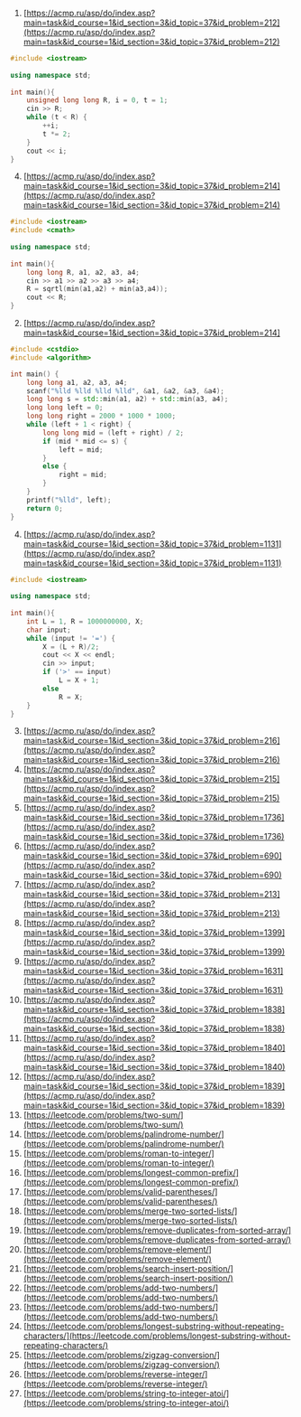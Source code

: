 1. [https://acmp.ru/asp/do/index.asp?main=task&id_course=1&id_section=3&id_topic=37&id_problem=212](https://acmp.ru/asp/do/index.asp?main=task&id_course=1&id_section=3&id_topic=37&id_problem=212)  
```c++
#include <iostream>
 
using namespace std;
 
int main(){
    unsigned long long R, i = 0, t = 1;
    cin >> R;
    while (t < R) {
        ++i;
        t *= 2;
    }
    cout << i;
}
```
4. [https://acmp.ru/asp/do/index.asp?main=task&id_course=1&id_section=3&id_topic=37&id_problem=214](https://acmp.ru/asp/do/index.asp?main=task&id_course=1&id_section=3&id_topic=37&id_problem=214)  
```c++
#include <iostream>
#include <cmath>
  
using namespace std;
  
int main(){
    long long R, a1, a2, a3, a4;
    cin >> a1 >> a2 >> a3 >> a4;
    R = sqrtl(min(a1,a2) + min(a3,a4));
    cout << R;
}
```
2. [https://acmp.ru/asp/do/index.asp?main=task&id_course=1&id_section=3&id_topic=37&id_problem=214]  
```c++
#include <cstdio>
#include <algorithm>

int main() {
	long long a1, a2, a3, a4;
	scanf("%lld %lld %lld %lld", &a1, &a2, &a3, &a4);
	long long s = std::min(a1, a2) + std::min(a3, a4);
	long long left = 0;
	long long right = 2000 * 1000 * 1000;
	while (left + 1 < right) {
		long long mid = (left + right) / 2;
		if (mid * mid <= s) {
			left = mid;
		}
		else {
			right = mid;
		}
	}
	printf("%lld", left);
	return 0;
}
```
4. [https://acmp.ru/asp/do/index.asp?main=task&id_course=1&id_section=3&id_topic=37&id_problem=1131](https://acmp.ru/asp/do/index.asp?main=task&id_course=1&id_section=3&id_topic=37&id_problem=1131)  
```c++
#include <iostream>
 
using namespace std;
 
int main(){
    int L = 1, R = 1000000000, X;
    char input;
    while (input != '=') {
        X = (L + R)/2;
        cout << X << endl;
        cin >> input;
        if ('>' == input)
            L = X + 1;
        else
            R = X;
    }
}
```
3. [https://acmp.ru/asp/do/index.asp?main=task&id_course=1&id_section=3&id_topic=37&id_problem=216](https://acmp.ru/asp/do/index.asp?main=task&id_course=1&id_section=3&id_topic=37&id_problem=216)  
4. [https://acmp.ru/asp/do/index.asp?main=task&id_course=1&id_section=3&id_topic=37&id_problem=215](https://acmp.ru/asp/do/index.asp?main=task&id_course=1&id_section=3&id_topic=37&id_problem=215)  
5. [https://acmp.ru/asp/do/index.asp?main=task&id_course=1&id_section=3&id_topic=37&id_problem=1736](https://acmp.ru/asp/do/index.asp?main=task&id_course=1&id_section=3&id_topic=37&id_problem=1736)  
6. [https://acmp.ru/asp/do/index.asp?main=task&id_course=1&id_section=3&id_topic=37&id_problem=690](https://acmp.ru/asp/do/index.asp?main=task&id_course=1&id_section=3&id_topic=37&id_problem=690)  
7. [https://acmp.ru/asp/do/index.asp?main=task&id_course=1&id_section=3&id_topic=37&id_problem=213](https://acmp.ru/asp/do/index.asp?main=task&id_course=1&id_section=3&id_topic=37&id_problem=213)  
8. [https://acmp.ru/asp/do/index.asp?main=task&id_course=1&id_section=3&id_topic=37&id_problem=1399](https://acmp.ru/asp/do/index.asp?main=task&id_course=1&id_section=3&id_topic=37&id_problem=1399)  
9. [https://acmp.ru/asp/do/index.asp?main=task&id_course=1&id_section=3&id_topic=37&id_problem=1631](https://acmp.ru/asp/do/index.asp?main=task&id_course=1&id_section=3&id_topic=37&id_problem=1631)  
10. [https://acmp.ru/asp/do/index.asp?main=task&id_course=1&id_section=3&id_topic=37&id_problem=1838](https://acmp.ru/asp/do/index.asp?main=task&id_course=1&id_section=3&id_topic=37&id_problem=1838)  
11. [https://acmp.ru/asp/do/index.asp?main=task&id_course=1&id_section=3&id_topic=37&id_problem=1840](https://acmp.ru/asp/do/index.asp?main=task&id_course=1&id_section=3&id_topic=37&id_problem=1840)  
12. [https://acmp.ru/asp/do/index.asp?main=task&id_course=1&id_section=3&id_topic=37&id_problem=1839](https://acmp.ru/asp/do/index.asp?main=task&id_course=1&id_section=3&id_topic=37&id_problem=1839)  
13. [https://leetcode.com/problems/two-sum/](https://leetcode.com/problems/two-sum/)  
14. [https://leetcode.com/problems/palindrome-number/](https://leetcode.com/problems/palindrome-number/)  
15. [https://leetcode.com/problems/roman-to-integer/](https://leetcode.com/problems/roman-to-integer/)  
16. [https://leetcode.com/problems/longest-common-prefix/](https://leetcode.com/problems/longest-common-prefix/)  
17. [https://leetcode.com/problems/valid-parentheses/](https://leetcode.com/problems/valid-parentheses/)
18. [https://leetcode.com/problems/merge-two-sorted-lists/](https://leetcode.com/problems/merge-two-sorted-lists/)
19. [https://leetcode.com/problems/remove-duplicates-from-sorted-array/](https://leetcode.com/problems/remove-duplicates-from-sorted-array/)
20. [https://leetcode.com/problems/remove-element/](https://leetcode.com/problems/remove-element/)
21. [https://leetcode.com/problems/search-insert-position/](https://leetcode.com/problems/search-insert-position/)
22. [https://leetcode.com/problems/add-two-numbers/](https://leetcode.com/problems/add-two-numbers/)
23. [https://leetcode.com/problems/add-two-numbers/](https://leetcode.com/problems/add-two-numbers/)
24. [https://leetcode.com/problems/longest-substring-without-repeating-characters/](https://leetcode.com/problems/longest-substring-without-repeating-characters/)
25. [https://leetcode.com/problems/zigzag-conversion/](https://leetcode.com/problems/zigzag-conversion/)
26. [https://leetcode.com/problems/reverse-integer/](https://leetcode.com/problems/reverse-integer/)
27. [https://leetcode.com/problems/string-to-integer-atoi/](https://leetcode.com/problems/string-to-integer-atoi/)

